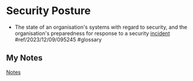 # Security Posture
- The state of an organisation's systems with regard to security, and the organisation's preparedness for response to a security [incident](incident.md) #ref/2023/12/09/095245 #glossary
## My Notes
[Notes](mynotes/security-posture-notes.md)
